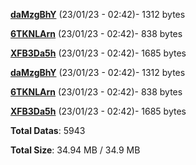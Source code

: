 [**daMzgBhY**](/data/daMzgBhY.txt) (23/01/23 - 02:42)- 1312 bytes

[**6TKNLArn**](/data/6TKNLArn.txt) (23/01/23 - 02:42)- 838 bytes

[**XFB3Da5h**](/data/XFB3Da5h.txt) (23/01/23 - 02:42)- 1685 bytes

[**daMzgBhY**](/data/daMzgBhY.txt) (23/01/23 - 02:42)- 1312 bytes

[**6TKNLArn**](/data/6TKNLArn.txt) (23/01/23 - 02:42)- 838 bytes

[**XFB3Da5h**](/data/XFB3Da5h.txt) (23/01/23 - 02:42)- 1685 bytes

**Total Datas**: 5943

**Total Size**: 34.94 MB / 34.9 MB